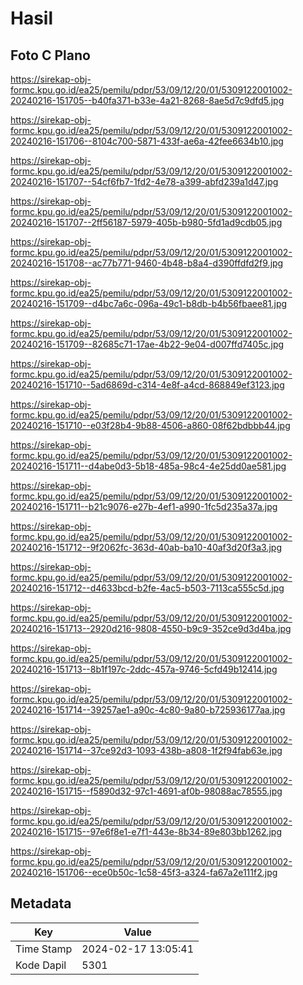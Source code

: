 # Hasil

## Foto C Plano

https://sirekap-obj-formc.kpu.go.id/ea25/pemilu/pdpr/53/09/12/20/01/5309122001002-20240216-151705--b40fa371-b33e-4a21-8268-8ae5d7c9dfd5.jpg

https://sirekap-obj-formc.kpu.go.id/ea25/pemilu/pdpr/53/09/12/20/01/5309122001002-20240216-151706--8104c700-5871-433f-ae6a-42fee6634b10.jpg

https://sirekap-obj-formc.kpu.go.id/ea25/pemilu/pdpr/53/09/12/20/01/5309122001002-20240216-151707--54cf6fb7-1fd2-4e78-a399-abfd239a1d47.jpg

https://sirekap-obj-formc.kpu.go.id/ea25/pemilu/pdpr/53/09/12/20/01/5309122001002-20240216-151707--2ff56187-5979-405b-b980-5fd1ad9cdb05.jpg

https://sirekap-obj-formc.kpu.go.id/ea25/pemilu/pdpr/53/09/12/20/01/5309122001002-20240216-151708--ac77b771-9460-4b48-b8a4-d390ffdfd2f9.jpg

https://sirekap-obj-formc.kpu.go.id/ea25/pemilu/pdpr/53/09/12/20/01/5309122001002-20240216-151709--d4bc7a6c-096a-49c1-b8db-b4b56fbaee81.jpg

https://sirekap-obj-formc.kpu.go.id/ea25/pemilu/pdpr/53/09/12/20/01/5309122001002-20240216-151709--82685c71-17ae-4b22-9e04-d007ffd7405c.jpg

https://sirekap-obj-formc.kpu.go.id/ea25/pemilu/pdpr/53/09/12/20/01/5309122001002-20240216-151710--5ad6869d-c314-4e8f-a4cd-868849ef3123.jpg

https://sirekap-obj-formc.kpu.go.id/ea25/pemilu/pdpr/53/09/12/20/01/5309122001002-20240216-151710--e03f28b4-9b88-4506-a860-08f62bdbbb44.jpg

https://sirekap-obj-formc.kpu.go.id/ea25/pemilu/pdpr/53/09/12/20/01/5309122001002-20240216-151711--d4abe0d3-5b18-485a-98c4-4e25dd0ae581.jpg

https://sirekap-obj-formc.kpu.go.id/ea25/pemilu/pdpr/53/09/12/20/01/5309122001002-20240216-151711--b21c9076-e27b-4ef1-a990-1fc5d235a37a.jpg

https://sirekap-obj-formc.kpu.go.id/ea25/pemilu/pdpr/53/09/12/20/01/5309122001002-20240216-151712--9f2062fc-363d-40ab-ba10-40af3d20f3a3.jpg

https://sirekap-obj-formc.kpu.go.id/ea25/pemilu/pdpr/53/09/12/20/01/5309122001002-20240216-151712--d4633bcd-b2fe-4ac5-b503-7113ca555c5d.jpg

https://sirekap-obj-formc.kpu.go.id/ea25/pemilu/pdpr/53/09/12/20/01/5309122001002-20240216-151713--2920d216-9808-4550-b9c9-352ce9d3d4ba.jpg

https://sirekap-obj-formc.kpu.go.id/ea25/pemilu/pdpr/53/09/12/20/01/5309122001002-20240216-151713--8b1f197c-2ddc-457a-9746-5cfd49b12414.jpg

https://sirekap-obj-formc.kpu.go.id/ea25/pemilu/pdpr/53/09/12/20/01/5309122001002-20240216-151714--39257ae1-a90c-4c80-9a80-b725936177aa.jpg

https://sirekap-obj-formc.kpu.go.id/ea25/pemilu/pdpr/53/09/12/20/01/5309122001002-20240216-151714--37ce92d3-1093-438b-a808-1f2f94fab63e.jpg

https://sirekap-obj-formc.kpu.go.id/ea25/pemilu/pdpr/53/09/12/20/01/5309122001002-20240216-151715--f5890d32-97c1-4691-af0b-98088ac78555.jpg

https://sirekap-obj-formc.kpu.go.id/ea25/pemilu/pdpr/53/09/12/20/01/5309122001002-20240216-151715--97e6f8e1-e7f1-443e-8b34-89e803bb1262.jpg

https://sirekap-obj-formc.kpu.go.id/ea25/pemilu/pdpr/53/09/12/20/01/5309122001002-20240216-151706--ece0b50c-1c58-45f3-a324-fa67a2e111f2.jpg


## Metadata

| Key        | Value               |
| ---------- | ------------------- |
| Time Stamp | 2024-02-17 13:05:41 |
| Kode Dapil | 5301                |



